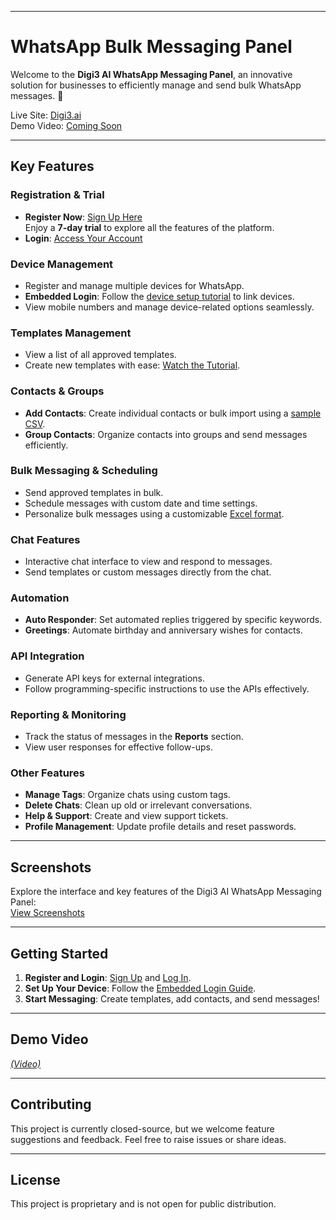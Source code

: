 

---

# WhatsApp Bulk Messaging Panel

Welcome to the **Digi3 AI WhatsApp Messaging Panel**, an innovative solution for businesses to efficiently manage and send bulk WhatsApp messages. 🚀

Live Site: [Digi3.ai](https://digi3.ai/)  
Demo Video: [Coming Soon]()

---

## Key Features

### Registration & Trial
- **Register Now**: [Sign Up Here](https://whatsapp.digi3.in/register/2)  
  Enjoy a **7-day trial** to explore all the features of the platform.  
- **Login**: [Access Your Account](https://whatsapp.digi3.in/login)

### Device Management
- Register and manage multiple devices for WhatsApp.
- **Embedded Login**: Follow the [device setup tutorial](https://www.youtube.com/watch?v=Lj0Q5J-G84Q) to link devices.
- View mobile numbers and manage device-related options seamlessly.

### Templates Management
- View a list of all approved templates.
- Create new templates with ease: [Watch the Tutorial](https://www.youtube.com/watch?v=OosqFtg1_q0).

### Contacts & Groups
- **Add Contacts**: Create individual contacts or bulk import using a [sample CSV](https://whatsapp.digi3.in/uploads/demo-contact.csv).
- **Group Contacts**: Organize contacts into groups and send messages efficiently.

### Bulk Messaging & Scheduling
- Send approved templates in bulk.
- Schedule messages with custom date and time settings.
- Personalize bulk messages using a customizable [Excel format](https://whatsapp.digi3.in/uploads/demo-contact.csv).

### Chat Features
- Interactive chat interface to view and respond to messages.
- Send templates or custom messages directly from the chat.

### Automation
- **Auto Responder**: Set automated replies triggered by specific keywords.
- **Greetings**: Automate birthday and anniversary wishes for contacts.

### API Integration
- Generate API keys for external integrations.  
- Follow programming-specific instructions to use the APIs effectively.

### Reporting & Monitoring
- Track the status of messages in the **Reports** section.
- View user responses for effective follow-ups.

### Other Features
- **Manage Tags**: Organize chats using custom tags.
- **Delete Chats**: Clean up old or irrelevant conversations.
- **Help & Support**: Create and view support tickets.
- **Profile Management**: Update profile details and reset passwords.

---

## Screenshots  
Explore the interface and key features of the Digi3 AI WhatsApp Messaging Panel:  
[View Screenshots](https://drive.google.com/file/d/1_2Hc0LB0wOvozk9qfyNx9KyKNR0C9Cjn/view?usp=sharing)

---

## Getting Started

1. **Register and Login**: [Sign Up](https://whatsapp.digi3.in/register/2) and [Log In](https://whatsapp.digi3.in/login).  
2. **Set Up Your Device**: Follow the [Embedded Login Guide](https://www.youtube.com/watch?v=Lj0Q5J-G84Q).  
3. **Start Messaging**: Create templates, add contacts, and send messages!

---

## Demo Video
[*(Video)*](https://shorturl.at/P0C2F)

---

## Contributing
This project is currently closed-source, but we welcome feature suggestions and feedback. Feel free to raise issues or share ideas.

---

## License
This project is proprietary and is not open for public distribution.

